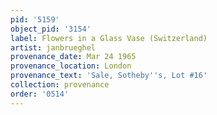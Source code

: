 ```yaml
---
pid: '5159'
object_pid: '3154'
label: Flowers in a Glass Vase (Switzerland)
artist: janbrueghel
provenance_date: Mar 24 1965
provenance_location: London
provenance_text: 'Sale, Sotheby''s, Lot #16'
collection: provenance
order: '0514'
---
```

